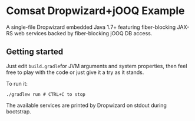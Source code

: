 # Comsat Dropwizard+jOOQ Example

A single-file Dropwizard embedded Java 1.7+ featuring fiber-blocking JAX-RS web services backed by fiber-blocking jOOQ DB access.

## Getting started

Just edit `build.gradle`for JVM arguments and system properties, then feel free to play with the code or just give it a try as it stands.

To run it:

```
./gradlew run # CTRL+C to stop
```

The available services are printed by Dropwizard on stdout during bootstrap.
